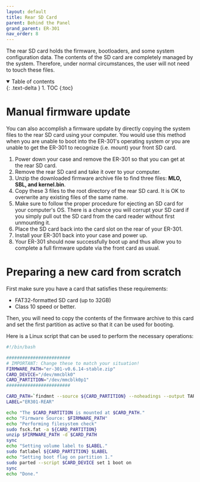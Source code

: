 ```yaml
---
layout: default
title: Rear SD Card
parent: Behind the Panel
grand_parent: ER-301
nav_order: 8
---
```


The rear SD card holds the firmware, bootloaders, and some system configuration data.  The contents of the SD card are completely managed by the system.  Therefore, under normal circumstances, the user will not need to touch these files.

<details open markdown="block">
  <summary>
    Table of contents
  </summary>
  {: .text-delta }
1. TOC
{:toc}
</details>

# Manual firmware update
You can also accomplish a firmware update by directly copying the system files to the rear SD card using your computer.  You would use this method when you are unable to boot into the ER-301's operating system or you are unable to get the ER-301 to recognize (i.e. mount) your front SD card.

1. Power down your case and remove the ER-301 so that you can get at the rear SD card.
1. Remove the rear SD card and take it over to your computer.
1. Unzip the downloaded firmware archive file to find three files: **MLO, SBL, and kernel.bin**.
1. Copy these 3 files to the root directory of the rear SD card.  It is OK to overwrite any existing files of the same name.
1. Make sure to follow the proper procedure for ejecting an SD card for your computer's OS.  There is a chance you will corrupt your SD card if you simply pull out the SD card from the card reader without first unmounting it.
1. Place the SD card back into the card slot on the rear of your ER-301.
1. Install your ER-301 back into your case and power up.
1. Your ER-301 should now successfully boot up and thus allow you to complete a full firmware update via the front card as usual.

# Preparing a new card from scratch
First make sure you have a card that satisfies these requirements:
* FAT32-formatted SD card (up to 32GB) 
* Class 10 speed or better.

Then, you will need to copy the contents of the firmware archive to this card and set the first partition as active so that it can be used for booting.

Here is a Linux script that can be used to perform the necessary operations:

```bash
#!/bin/bash

########################
# IMPORTANT: Change these to match your situation!
FIRMWARE_PATH="er-301-v0.6.14-stable.zip"
CARD_DEVICE="/dev/mmcblk0"
CARD_PARTITION="/dev/mmcblk0p1"
########################

CARD_PATH=`findmnt --source ${CARD_PARTITION} --noheadings --output TARGET`
LABEL="ER301-REAR"

echo "The $CARD_PARTITION is mounted at $CARD_PATH."
echo "Firmware Source: $FIRMWARE_PATH"
echo "Performing filesystem check"
sudo fsck.fat -a ${CARD_PARTITION}
unzip $FIRMWARE_PATH -d $CARD_PATH
sync
echo "Setting volume label to $LABEL."
sudo fatlabel ${CARD_PARTITION} $LABEL
echo "Setting boot flag on partition 1."
sudo parted --script $CARD_DEVICE set 1 boot on
sync
echo "Done."
```



